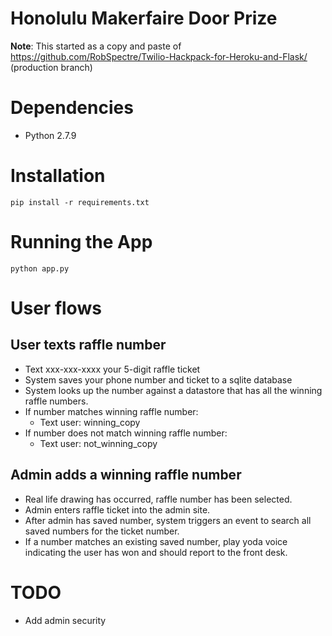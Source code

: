 # Honolulu Makerfaire Door Prize

**Note**: This started as a copy and paste of https://github.com/RobSpectre/Twilio-Hackpack-for-Heroku-and-Flask/ (production branch)

# Dependencies

  * Python 2.7.9

# Installation

`pip install -r requirements.txt`

# Running the App

`python app.py`

# User flows

## User texts raffle number

  - Text xxx-xxx-xxxx your 5-digit raffle ticket
  - System saves your phone number and ticket to a sqlite database
  - System looks up the number against a datastore that has all the winning raffle
    numbers.
  - If number matches winning raffle number:
    - Text user: winning_copy
  - If number does not match winning raffle number:
    - Text user: not_winning_copy

## Admin adds a winning raffle number

  - Real life drawing has occurred, raffle number has been selected.
  - Admin enters raffle ticket into the admin site.
  - After admin has saved number, system triggers an event to search all saved
    numbers for the ticket number.
  - If a number matches an existing saved number, play yoda voice indicating
    the user has won and should report to the front desk.

# TODO

  - Add admin security
